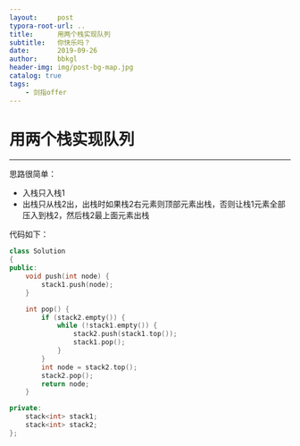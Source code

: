 ```yaml
---
layout:     post
typora-root-url: ..
title:      用两个栈实现队列
subtitle:   你快乐吗？
date:       2019-09-26
author:     bbkgl
header-img: img/post-bg-map.jpg
catalog: true
tags:
    - 剑指offer
---
```


# 用两个栈实现队列

---

思路很简单：

- 入栈只入栈1
- 出栈只从栈2出，出栈时如果栈2右元素则顶部元素出栈，否则让栈1元素全部压入到栈2，然后栈2最上面元素出栈

代码如下：

```cpp
class Solution
{
public:
    void push(int node) {
        stack1.push(node);
    }

    int pop() {
        if (stack2.empty()) {
            while (!stack1.empty()) {
                stack2.push(stack1.top());
                stack1.pop();
            }
        }
        int node = stack2.top();
        stack2.pop();
        return node;
    }

private:
    stack<int> stack1;
    stack<int> stack2;
};
```







